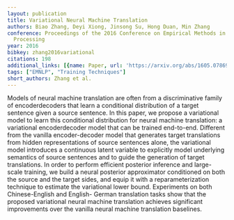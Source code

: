 ```yaml
---
layout: publication
title: Variational Neural Machine Translation
authors: Biao Zhang, Deyi Xiong, Jinsong Su, Hong Duan, Min Zhang
conference: Proceedings of the 2016 Conference on Empirical Methods in Natural Language
  Processing
year: 2016
bibkey: zhang2016variational
citations: 198
additional_links: [{name: Paper, url: 'https://arxiv.org/abs/1605.07869'}]
tags: ["EMNLP", "Training Techniques"]
short_authors: Zhang et al.
---
```

Models of neural machine translation are often from a discriminative family
of encoderdecoders that learn a conditional distribution of a target sentence
given a source sentence. In this paper, we propose a variational model to learn
this conditional distribution for neural machine translation: a variational
encoderdecoder model that can be trained end-to-end. Different from the vanilla
encoder-decoder model that generates target translations from hidden
representations of source sentences alone, the variational model introduces a
continuous latent variable to explicitly model underlying semantics of source
sentences and to guide the generation of target translations. In order to
perform efficient posterior inference and large-scale training, we build a
neural posterior approximator conditioned on both the source and the target
sides, and equip it with a reparameterization technique to estimate the
variational lower bound. Experiments on both Chinese-English and English-
German translation tasks show that the proposed variational neural machine
translation achieves significant improvements over the vanilla neural machine
translation baselines.